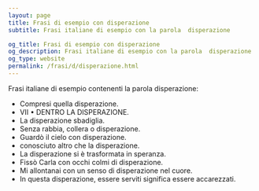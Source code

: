 ```yaml
---
layout: page
title: Frasi di esempio con disperazione 
subtitle: Frasi italiane di esempio con la parola  disperazione

og_title: Frasi di esempio con disperazione 
og_description: Frasi italiane di esempio con la parola  disperazione
og_type: website
permalink: /frasi/d/disperazione.html
---
```


Frasi italiane di esempio contenenti la parola disperazione:


- Compresi quella disperazione.
- VII • DENTRO LA DISPERAZIONE.
- La disperazione sbadiglia.
- Senza rabbia, collera o disperazione.
- Guardò il cielo con disperazione.
- conosciuto altro che la disperazione.
- La disperazione si è trasformata in speranza.
- Fissò Carla con occhi colmi di disperazione.
- Mi allontanai con un senso di disperazione nel cuore.
- In questa disperazione, essere serviti significa essere accarezzati.
